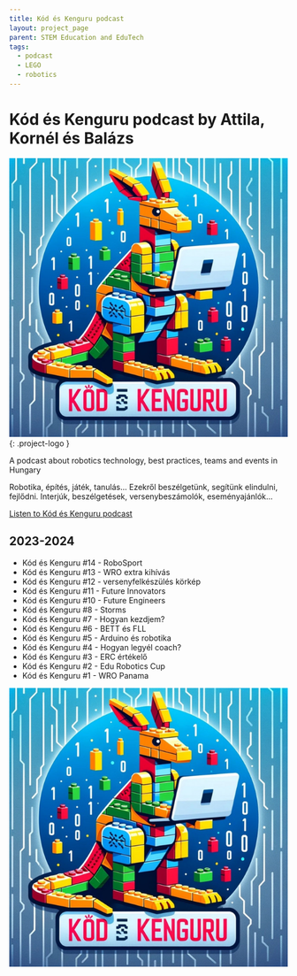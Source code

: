 ```yaml
---
title: Kód és Kenguru podcast
layout: project_page
parent: STEM Education and EduTech
tags:
  - podcast
  - LEGO
  - robotics
---
```



# Kód és Kenguru podcast by Attila, Kornél és Balázs

![logo](assets/kod_es_kenguru.jpg){: .project-logo }

A podcast about robotics technology, best practices, teams and events in Hungary

Robotika, építés, játék, tanulás... Ezekről beszélgetünk, segítünk elindulni, fejlődni. Interjúk, beszélgetések, versenybeszámolók, eseményajánlók...

[Listen to Kód és Kenguru podcast](https://open.spotify.com/show/3oRR0SbFVHtnxSdsVG6blx)

## 2023-2024

* Kód és Kenguru #14 - RoboSport
* Kód és Kenguru #13 - WRO extra kihívás
* Kód és Kenguru #12 - versenyfelkészülés körkép
* Kód és Kenguru #11 - Future Innovators
* Kód és Kenguru #10 - Future Engineers
* Kód és Kenguru #8 - Storms
* Kód és Kenguru #7 - Hogyan kezdjem?
* Kód és Kenguru #6 - BETT és FLL
* Kód és Kenguru #5 - Arduino és robotika
* Kód és Kenguru #4 - Hogyan legyél coach?
* Kód és Kenguru #3 - ERC értékelő
* Kód és Kenguru #2 - Edu Robotics Cup
* Kód és Kenguru #1 - WRO Panama

![logo](assets/kod_es_kenguru.jpg)
